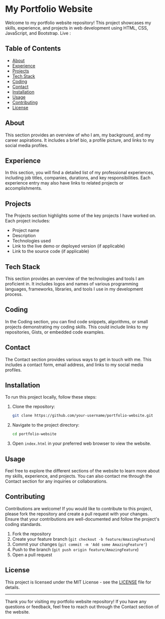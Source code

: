 # My Portfolio Website

Welcome to my portfolio website repository! This project showcases my skills, experience, and projects in web development using HTML, CSS, JavaScript, and Bootstrap.
Live : 

## Table of Contents

- [About](#about)
- [Experience](#experience)
- [Projects](#projects)
- [Tech Stack](#tech-stack)
- [Coding](#coding)
- [Contact](#contact)
- [Installation](#installation)
- [Usage](#usage)
- [Contributing](#contributing)
- [License](#license)

## About

This section provides an overview of who I am, my background, and my career aspirations. It includes a brief bio, a profile picture, and links to my social media profiles.

## Experience

In this section, you will find a detailed list of my professional experiences, including job titles, companies, durations, and key responsibilities. Each experience entry may also have links to related projects or accomplishments.

## Projects

The Projects section highlights some of the key projects I have worked on. Each project includes:

- Project name
- Description
- Technologies used
- Link to the live demo or deployed version (if applicable)
- Link to the source code (if applicable)

## Tech Stack

This section provides an overview of the technologies and tools I am proficient in. It includes logos and names of various programming languages, frameworks, libraries, and tools I use in my development process.

## Coding

In the Coding section, you can find code snippets, algorithms, or small projects demonstrating my coding skills. This could include links to my repositories, Gists, or embedded code examples.

## Contact

The Contact section provides various ways to get in touch with me. This includes a contact form, email address, and links to my social media profiles.

## Installation

To run this project locally, follow these steps:

1. Clone the repository:
    ```bash
    git clone https://github.com/your-username/portfolio-website.git
    ```

2. Navigate to the project directory:
    ```bash
    cd portfolio-website
    ```

3. Open `index.html` in your preferred web browser to view the website.

## Usage

Feel free to explore the different sections of the website to learn more about my skills, experience, and projects. You can also contact me through the Contact section for any inquiries or collaborations.

## Contributing

Contributions are welcome! If you would like to contribute to this project, please fork the repository and create a pull request with your changes. Ensure that your contributions are well-documented and follow the project's coding standards.

1. Fork the repository
2. Create your feature branch (`git checkout -b feature/AmazingFeature`)
3. Commit your changes (`git commit -m 'Add some AmazingFeature'`)
4. Push to the branch (`git push origin feature/AmazingFeature`)
5. Open a pull request

## License

This project is licensed under the MIT License - see the [LICENSE](LICENSE) file for details.

---

Thank you for visiting my portfolio website repository! If you have any questions or feedback, feel free to reach out through the Contact section of the website.
